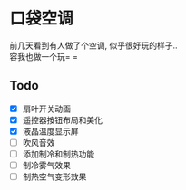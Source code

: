 # 口袋空调

前几天看到有人做了个空调, 似乎很好玩的样子..  
容我也做一个玩= =

## Todo

- [x] 扇叶开关动画
- [x] 遥控器按钮布局和美化
- [x] 液晶温度显示屏
- [ ] 吹风音效
- [ ] 添加制冷和制热功能
- [ ] 制冷雾气效果
- [ ] 制热空气变形效果
